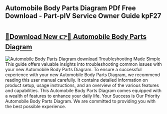 ## Automobile Body Parts Diagram PDf Free Download - Part-pIV Service Owner Guide kpF27

# <h2><a href="http://dftl1mn.blite.top/?on=Automobile+Body+Parts+Diagram">🔗Download New 👉🔴 Automobile Body Parts Diagram</a></h2>

[![Automobile Body Parts Diagram download](https://i.imgur.com/lujVjoI.png)](http://dftl1mn.blite.top/?on=Automobile+Body+Parts+Diagram)
Troubleshooting Made Simple This guide offers valuable insights into troubleshooting common issues with your new Automobile Body Parts Diagram. To ensure a successful experience with your new Automobile Body Parts Diagram, we recommend reading this user manual carefully. It contains detailed information on product setup, usage instructions, and an overview of the various features and capabilities. This Automobile Body Parts Diagram comes equipped with a wealth of features to enhance your daily life. Your Success is Our Priority Automobile Body Parts Diagram. We are committed to providing you with the best possible experience.
